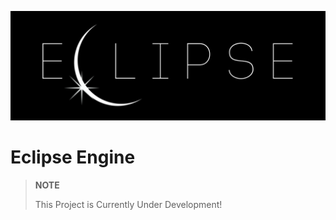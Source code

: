 ![](artwork/ECLIPSE-banner.jpg)

# Eclipse Engine

> **NOTE**
>
> This Project is Currently Under Development!
